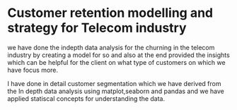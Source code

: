 # Customer retention modelling and strategy for Telecom industry

we have done the indepth data analysis for the churning in the telecom industry by creating a model for so and also at the end provided the insights which can be helpful for the client on what type of customers on which we have focus more.

I have done in detail customer segmentation which we have derived from the In depth data analysis using matplot,seaborn and pandas and we have applied 
statiscal concepts for understanding the data.
